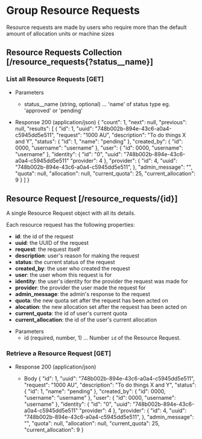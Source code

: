 # Group Resource Requests
Resource requests are made by users who require more than the default amount of allocation units or machine sizes

## Resource Requests Collection [/resource_requests{?status__name}]

### List all Resource Requests [GET]

+ Parameters
    + status__name (string, optional) ... 'name' of status type eg. 'approved' or 'pending'

+ Response 200 (application/json)
{
    "count": 1,
    "next": null,
    "previous": null,
    "results": [
        {
            "id": 1,
            "uuid": "748b002b-894e-43c6-a0a4-c5945dd5e511",
            "request": "1000 AU",
            "description": "To do things X and Y",
            "status": {
                "id": 1,
                "name": "pending"
            },
            "created_by": {
                "id": 0000,
                "username": "username"
            },
            "user": {
                "id": 0000,
                "username": "username"
            },
            "identity": {
                "id": "0",
                "uuid": "748b002b-894e-43c6-a0a4-c5945dd5e511"
                "provider": 4
            },
            "provider": {
                "id": 4,
                "uuid": "748b002b-894e-43c6-a0a4-c5945dd5e511",
            },
            "admin_message": "",
            "quota": null,
            "allocation": null,
            "current_quota": 25,
            "current_allocation": 9
        }
    ]
}

## Resource Request [/resource_requests/{id}]
A single Resource Request object with all its details.

Each resource request has the following properties:
- **id**: the id of the request
- **uuid**: the UUID of the request
- **request**: the request itself
- **description**: user's reason for making the request
- **status**: the current status of the request
- **created_by**: the user who created the request
- **user**: the user whom this request is for
- **identity**: the user's identity for the provider the request was made for
- **provider**: the provider the user made the request for
- **admin_message**: the admin's response to the request
- **quota**: the new quota set after the request has been acted on
- **alocation**: the new allocation set after the request has been acted on
- **current_quota**: the id of user's current quota
- **current_allocation**: the id of the user's current allocation


+ Parameters
    + id (required, number, 1) ... Number `id` of the Resource Request.

### Retrieve a Resource Request [GET]
+ Response 200 (application/json)

    + Body
         {
            "id": 1,
            "uuid": "748b002b-894e-43c6-a0a4-c5945dd5e511",
            "request": "1000 AU",
            "description": "To do things X and Y",
            "status": {
                "id": 1,
                "name": "pending"
            },
            "created_by": {
                "id": 0000,
                "username": "username"
            },
            "user": {
                "id": 0000,
                "username": "username"
            },
            "identity": {
                "id": "0",
                "uuid": "748b002b-894e-43c6-a0a4-c5945dd5e511"
                "provider": 4
            },
            "provider": {
                "id": 4,
                "uuid": "748b002b-894e-43c6-a0a4-c5945dd5e511",
            },
            "admin_message": "",
            "quota": null,
            "allocation": null,
            "current_quota": 25,
            "current_allocation": 9
        }
       
